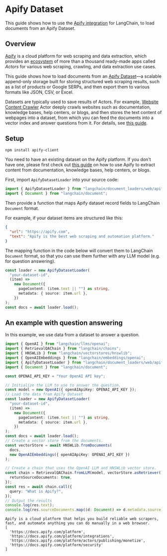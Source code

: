 # Apify Dataset

This guide shows how to use the [Apify integration](../../../../../ecosystem/apify.md) for LangChain,
to load documents from an Apify Dataset.

## Overview

[Apify](https://apify.com) is a cloud platform for web scraping and data extraction,
which provides an [ecosystem](https://apify.com/store) of more than a thousand
ready-made apps called _Actors_ for various web scraping, crawling, and data extraction use cases.

This guide shows how to load documents
from an [Apify Dataset](https://docs.apify.com/platform/storage/dataset)—a scalable append-only
storage built for storing structured web scraping results,
such as a list of products or Google SERPs, and then export them to various
formats like JSON, CSV, or Excel.

Datasets are typically used to save results of Actors.
For example, [Website Content Crawler](https://apify.com/apify/website-content-crawler) Actor
deeply crawls websites such as documentation, knowledge bases, help centers, or blogs,
and then stores the text content of webpages into a dataset,
from which you can feed the documents into a vector index and answer questions from it.
For details, see [this guide](../../../../agents/tools/integrations/apify.md).

## Setup

```bash npm2yarn
npm install apify-client
```

You need to have an existing dataset on the Apify platform. If you don't have one, please first check out [this guide](../../../../agents/tools/integrations/apify.md) on how to use Apify to extract content from documentation, knowledge bases, help centers, or blogs.

First, import `ApifyDatasetLoader` into your source code:

```ts
import { ApifyDatasetLoader } from "langchain/document_loaders/web/apify_dataset";
import { Document } from "langchain/document";
```

Then provide a function that maps Apify dataset record fields to LangChain `Document` format.

For example, if your dataset items are structured like this:

```json
{
  "url": "https://apify.com",
  "text": "Apify is the best web scraping and automation platform."
}
```

The mapping function in the code below will convert them to LangChain `Document` format, so that you can use them further with any LLM model (e.g. for question answering).

```ts
const loader = new ApifyDatasetLoader(
  "your-dataset-id",
  (item) =>
    new Document({
      pageContent: (item.text || "") as string,
      metadata: { source: item.url },
    })
);
const docs = await loader.load();
```

## An example with question answering

In this example, we use data from a dataset to answer a question.

```ts
import { OpenAI } from "langchain/llms/openai";
import { RetrievalQAChain } from "langchain/chains";
import { HNSWLib } from "langchain/vectorstores/hnswlib";
import { OpenAIEmbeddings } from "langchain/embeddings/openai";
import { ApifyDatasetLoader } from "langchain/document_loaders/web/apify_dataset";
import { Document } from "langchain/document";

const OPENAI_API_KEY = "Your OpenAI API key";

// Initialize the LLM to use to answer the question.
const model = new OpenAI({ openAIApiKey: OPENAI_API_KEY });
// Load the data from Apify Dataset
const loader = new ApifyDatasetLoader(
  "your-dataset-id",
  (item) =>
    new Document({
      pageContent: (item.text || "") as string,
      metadata: { source: item.url },
    })
);
const docs = await loader.load();
// Create a vector store from the documents.
const vectorStore = await HNSWLib.fromDocuments(
  docs,
  new OpenAIEmbeddings({ openAIApiKey: OPENAI_API_KEY })
);

// Create a chain that uses the OpenAI LLM and HNSWLib vector store.
const chain = RetrievalQAChain.fromLLM(model, vectorStore.asRetriever(), {
  returnSourceDocuments: true,
});
const res = await chain.call({
  query: "What is Apify?",
});
// Output the results
console.log(res.text);
console.log(res.sourceDocuments.map((d: Document) => d.metadata.source));
```

```
Apify is a cloud platform that helps you build reliable web scrapers, fast, and automate anything you can do manually in a web browser.
[
  'https://docs.apify.com/platform',
  'https://docs.apify.com/platform/integrations',
  'https://docs.apify.com/platform/actors/publishing/monetize',
  'https://docs.apify.com/platform/security'
]
```
